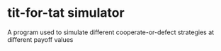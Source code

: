 tit-for-tat simulator
===
A program used to simulate different cooperate-or-defect strategies at different payoff values
